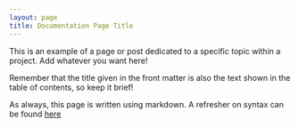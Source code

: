 ```yaml
---
layout: page
title: Documentation Page Title
---
```


This is an example of a page or post dedicated to a specific topic within a project. Add whatever you want here!

Remember that the title given in the front matter is also the text shown in the table of contents, so keep it brief!

As always, this page is written using markdown. A refresher on syntax can be found [here](../_documentation/markdown.md)
